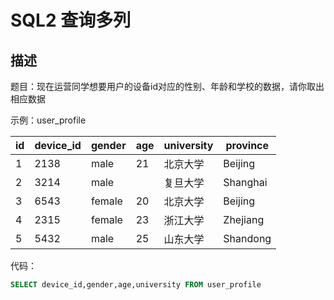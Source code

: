# **SQL2** **查询多列**

## 描述

题目：现在运营同学想要用户的设备id对应的性别、年龄和学校的数据，请你取出相应数据

示例：user_profile

| id   | device_id | gender | age  | university | province |
| ---- | --------- | ------ | ---- | ---------- | -------- |
| 1    | 2138      | male   | 21   | 北京大学   | Beijing  |
| 2    | 3214      | male   |      | 复旦大学   | Shanghai |
| 3    | 6543      | female | 20   | 北京大学   | Beijing  |
| 4    | 2315      | female | 23   | 浙江大学   | Zhejiang |
| 5    | 5432      | male   | 25   | 山东大学   | Shandong |

代码：

```sql
SELECT device_id,gender,age,university FROM user_profile
```

